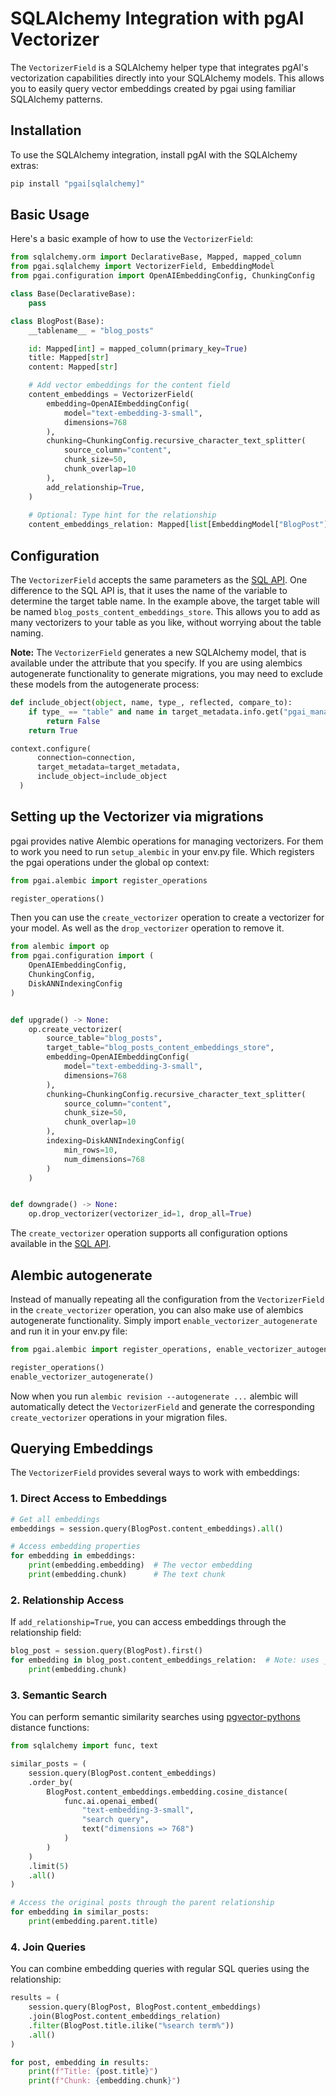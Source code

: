 # SQLAlchemy Integration with pgAI Vectorizer

The `VectorizerField` is a SQLAlchemy helper type that integrates pgAI's vectorization capabilities directly into your SQLAlchemy models. This allows you to easily query vector embeddings created by pgai using familiar SQLAlchemy patterns.

## Installation

To use the SQLAlchemy integration, install pgAI with the SQLAlchemy extras:

```bash
pip install "pgai[sqlalchemy]"
```

## Basic Usage

Here's a basic example of how to use the `VectorizerField`:

```python
from sqlalchemy.orm import DeclarativeBase, Mapped, mapped_column
from pgai.sqlalchemy import VectorizerField, EmbeddingModel
from pgai.configuration import OpenAIEmbeddingConfig, ChunkingConfig

class Base(DeclarativeBase):
    pass

class BlogPost(Base):
    __tablename__ = "blog_posts"

    id: Mapped[int] = mapped_column(primary_key=True)
    title: Mapped[str]
    content: Mapped[str]

    # Add vector embeddings for the content field
    content_embeddings = VectorizerField(
        embedding=OpenAIEmbeddingConfig(
            model="text-embedding-3-small",
            dimensions=768
        ),
        chunking=ChunkingConfig.recursive_character_text_splitter(
            source_column="content",
            chunk_size=50,
            chunk_overlap=10
        ),
        add_relationship=True,
    )
    
    # Optional: Type hint for the relationship
    content_embeddings_relation: Mapped[list[EmbeddingModel["BlogPost"]]]
```

## Configuration

The `VectorizerField` accepts the same parameters as the [SQL API](vectorizer-api-reference.md). One difference to the SQL API is, that it uses the name of the variable to determine the target table name. In the example above, the target table will be named `blog_posts_content_embeddings_store`. This allows you to add as many vectorizers to your table as you like, without worrying about the table naming.

**Note:** The `VectorizerField` generates a new SQLAlchemy model, that is available under the attribute that you specify. If you are using alembics autogenerate functionality to generate migrations, you may need to exclude these models from the autogenerate process:

```python
def include_object(object, name, type_, reflected, compare_to):
    if type_ == "table" and name in target_metadata.info.get("pgai_managed_tables", set()):
        return False
    return True

context.configure(
      connection=connection,
      target_metadata=target_metadata,
      include_object=include_object
  )
```

## Setting up the Vectorizer via migrations

pgai provides native Alembic operations for managing vectorizers. For them to work you need to run `setup_alembic` in your env.py file. Which registers the pgai operations under the global op context:

```python
from pgai.alembic import register_operations

register_operations()
```

Then you can use the `create_vectorizer` operation to create a vectorizer for your model. As well as the `drop_vectorizer` operation to remove it.

```python
from alembic import op
from pgai.configuration import (
    OpenAIEmbeddingConfig,
    ChunkingConfig,
    DiskANNIndexingConfig
)


def upgrade() -> None:
    op.create_vectorizer(
        source_table="blog_posts",
        target_table="blog_posts_content_embeddings_store",
        embedding=OpenAIEmbeddingConfig(
            model="text-embedding-3-small",
            dimensions=768
        ),
        chunking=ChunkingConfig.recursive_character_text_splitter(
            source_column="content",
            chunk_size=50,
            chunk_overlap=10
        ),
        indexing=DiskANNIndexingConfig(
            min_rows=10,
            num_dimensions=768
        )
    )


def downgrade() -> None:
    op.drop_vectorizer(vectorizer_id=1, drop_all=True)
```

The `create_vectorizer` operation supports all configuration options available in the [SQL API](vectorizer-api-reference.md).

## Alembic autogenerate

Instead of manually repeating all the configuration from the `VectorizerField` in the `create_vectorizer` operation, you can also make use of alembics autogenerate functionality.
Simply import `enable_vectorizer_autogenerate` and run it in your env.py file:
```python
from pgai.alembic import register_operations, enable_vectorizer_autogenerate

register_operations()
enable_vectorizer_autogenerate()
```    

Now when you run `alembic revision --autogenerate ...` alembic will automatically detect the `VectorizerField` and generate the corresponding `create_vectorizer` operations in your migration files.

## Querying Embeddings

The `VectorizerField` provides several ways to work with embeddings:

### 1. Direct Access to Embeddings

```python
# Get all embeddings
embeddings = session.query(BlogPost.content_embeddings).all()

# Access embedding properties
for embedding in embeddings:
    print(embedding.embedding)  # The vector embedding
    print(embedding.chunk)      # The text chunk
```

### 2. Relationship Access

If `add_relationship=True`, you can access embeddings through the relationship field:

```python
blog_post = session.query(BlogPost).first()
for embedding in blog_post.content_embeddings_relation:  # Note: uses _relation suffix
    print(embedding.chunk)
```

### 3. Semantic Search

You can perform semantic similarity searches using [pgvector-pythons](https://github.com/pgvector/pgvector-python) distance functions:

```python
from sqlalchemy import func, text

similar_posts = (
    session.query(BlogPost.content_embeddings)
    .order_by(
        BlogPost.content_embeddings.embedding.cosine_distance(
            func.ai.openai_embed(
                "text-embedding-3-small",
                "search query",
                text("dimensions => 768")
            )
        )
    )
    .limit(5)
    .all()
)

# Access the original posts through the parent relationship
for embedding in similar_posts:
    print(embedding.parent.title)
```

### 4. Join Queries

You can combine embedding queries with regular SQL queries using the relationship:

```python
results = (
    session.query(BlogPost, BlogPost.content_embeddings)
    .join(BlogPost.content_embeddings_relation)
    .filter(BlogPost.title.ilike("%search term%"))
    .all()
)

for post, embedding in results:
    print(f"Title: {post.title}")
    print(f"Chunk: {embedding.chunk}")
```